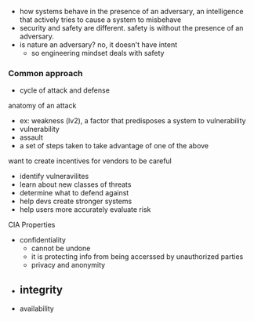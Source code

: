 - how systems behave in the presence of an adversary, an intelligence that actively tries to cause a system to misbehave
- security and safety are different. safety is without the presence of an adversary.
- is nature an adversary? no, it doesn't have intent
	- so engineering mindset deals with safety

### Common approach
- cycle of attack and defense

anatomy of an attack
- ex: weakness (lv2), a factor that predisposes a system to vulnerability
- vulnerability
- assault
- a set of steps taken to take advantage of one of the above

want to create incentives for vendors to be careful

- identify vulneravilites
- learn about new classes of threats
- determine what to defend against
- help devs create stronger systems
- help users more accurately evaluate risk

CIA Properties
- confidentiality
	- cannot be undone
	- it is protecting info from being accerssed by unauthorized parties
	- privacy and anonymity
- integrity
	- 
- availability